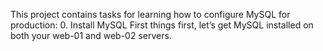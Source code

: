 This project contains tasks for learning how to configure MySQL for production:
 0. Install MySQL
First things first, let’s get MySQL installed on both your web-01 and web-02 servers.


